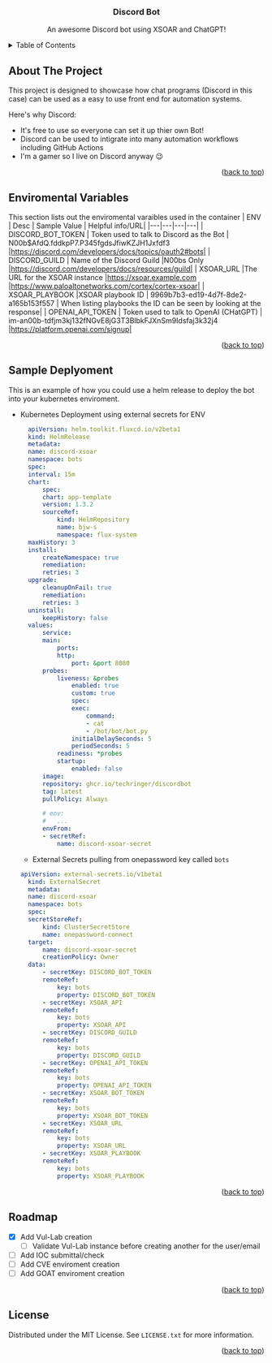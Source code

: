 


<br />
<div align="center">

  <h3 align="center"><b>Discord Bot</b></h3>

  <p align="center">
    An awesome Discord bot using XSOAR and ChatGPT!
    <br />
  </p>
</div>



<!-- TABLE OF CONTENTS -->
<details>
  <summary>Table of Contents</summary>
  <ol>
    <li><a href="#about-the-project">About The Project</a></li>
    <li><a href="#Enviromental Variables">Enviromental Variables</a></li>  
    <li><a href="#Sample Deplyoment">Sample Deplyoment</a></li>
    <li><a href="#Roadmap">Roadmap</a></li>
    <li><a href="#installation">Installation</a></li>
  </ol>
</details>



<!-- ABOUT THE PROJECT -->
## About The Project



This project is designed to showcase how chat programs (Discord in this case) can be used as a easy to use front end for automation systems.

Here's why Discord:
* It's free to use so everyone can set it up thier own Bot!
* Discord can be used to intigrate into many automation workflows including GitHub Actions
* I'm a gamer so I live on Discord anyway :wink:


<p align="right">(<a href="#readme-top">back to top</a>)</p>



## Enviromental Variables

This section lists out the enviromental varaibles used in the container
| ENV | Desc | Sample Value | Helpful info/URL|
|---|---|---|---|
| DISCORD_BOT_TOKEN | Token used to talk to Discord as the Bot | N00b$AfdQ.fddkpP7.P345fgdsJfiwKZJH1Jxfdf3 |https://discord.com/developers/docs/topics/oauth2#bots|
| DISCORD_GUILD | Name of the Discord Guild |N00bs Only  |https://discord.com/developers/docs/resources/guild|
| XSOAR_URL |The URL for the XSOAR instance  |https://xsoar.example.com  |https://www.paloaltonetworks.com/cortex/cortex-xsoar|
| XSOAR_PLAYBOOK |XSOAR playbook ID  | 9969b7b3-ed19-4d7f-8de2-a165b153f557 | When listing playbooks the ID can be seen by looking at the response|
| OPENAI_API_TOKEN | Token used to talk to OpenAI (CHatGPT) | im-an00b-tdfjm3kj132fNGvE8jG3T3BlbkFJXnSm9Idsfaj3k32j4 |https://platform.openai.com/signup|
<p align="right">(<a href="#readme-top">back to top</a>)</p>



<!-- GETTING STARTED -->
## Sample Deplyoment

This is an example of how you could use a helm release to deploy the bot into your kubernetes enviroment.


* Kubernetes Deployment using external secrets for ENV
  ```yaml
    apiVersion: helm.toolkit.fluxcd.io/v2beta1
    kind: HelmRelease
    metadata:
    name: discord-xsoar
    namespace: bots
    spec:
    interval: 15m
    chart:
        spec:
        chart: app-template
        version: 1.3.2
        sourceRef:
            kind: HelmRepository
            name: bjw-s
            namespace: flux-system
    maxHistory: 3
    install:
        createNamespace: true
        remediation:
        retries: 3
    upgrade:
        cleanupOnFail: true
        remediation:
        retries: 3
    uninstall:
        keepHistory: false
    values:
        service:
        main:
            ports:
            http:
                port: &port 8080
        probes:
            liveness: &probes
                enabled: true
                custom: true
                spec:
                exec:
                    command:
                    - cat
                    - /bot/bot/bot.py
                initialDelaySeconds: 5
                periodSeconds: 5
            readiness: *probes
            startup:
                enabled: false
        image:
        repository: ghcr.io/techringer/discordbot
        tag: latest
        pullPolicy: Always

        # env:
        #   ...
        envFrom:
        - secretRef:
            name: discord-xsoar-secret
  ```
  * External Secrets pulling from onepassword key called `bots`
  ```yaml
  apiVersion: external-secrets.io/v1beta1
    kind: ExternalSecret
    metadata:
    name: discord-xsoar
    namespace: bots
    spec:
    secretStoreRef:
        kind: ClusterSecretStore
        name: onepassword-connect
    target:
        name: discord-xsoar-secret
        creationPolicy: Owner
    data:
        - secretKey: DISCORD_BOT_TOKEN
        remoteRef:
            key: bots
            property: DISCORD_BOT_TOKEN
        - secretKey: XSOAR_API
        remoteRef:
            key: bots
            property: XSOAR_API
        - secretKey: DISCORD_GUILD
        remoteRef:
            key: bots
            property: DISCORD_GUILD
        - secretKey: OPENAI_API_TOKEN
        remoteRef:
            key: bots
            property: OPENAI_API_TOKEN
        - secretKey: XSOAR_BOT_TOKEN
        remoteRef:
            key: bots
            property: XSOAR_BOT_TOKEN
        - secretKey: XSOAR_URL
        remoteRef:
            key: bots
            property: XSOAR_URL
        - secretKey: XSOAR_PLAYBOOK
        remoteRef:
            key: bots
            property: XSOAR_PLAYBOOK
  ```

<p align="right">(<a href="#readme-top">back to top</a>)</p>



<!-- ROADMAP -->
## Roadmap

- [x] Add Vul-Lab creation
  - [ ] Validate Vul-Lab instance before creating another for the user/email
- [ ] Add IOC submittal/check
- [ ] Add CVE enviroment creation
- [ ] Add GOAT enviroment creation

<p align="right">(<a href="#readme-top">back to top</a>)</p>


<!-- LICENSE -->
## License

Distributed under the MIT License. See `LICENSE.txt` for more information.

<p align="right">(<a href="#readme-top">back to top</a>)</p>

